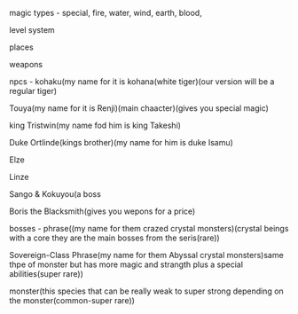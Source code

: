  magic types - special, fire, water, wind, earth, blood, 
   
 level system

 places

 weapons

npcs - 
kohaku(my name for it is kohana(white tiger)(our version will be a regular tiger)


Touya(my name for it is Renji)(main chaacter)(gives you special magic)


king Tristwin(my name fod him is king 
Takeshi)

Duke Ortlinde(kings brother)(my name for him is duke Isamu)


Elze


Linze


Sango & Kokuyou(a boss


Boris the Blacksmith(gives you wepons for a price)


bosses - 
phrase((my name for them crazed crystal monsters)(crystal beings with a core they are the main bosses from the seris(rare))


Sovereign-Class Phrase(my name for them Abyssal crystal monsters)same thpe of monster but has more magic and strangth plus a special abilities(super rare))


monster(this species that can be really weak to super strong depending on the monster(common-super rare))
